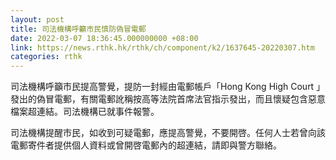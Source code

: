 ```yaml
---
layout: post
title: 司法機構呼籲市民慎防偽冒電郵
date: 2022-03-07 18:36:45.000000000 +08:00
link: https://news.rthk.hk/rthk/ch/component/k2/1637645-20220307.htm
categories: rthk
---
```


司法機構呼籲市民提高警覺，提防一封經由電郵帳戶「Hong Kong High Court 」發出的偽冒電郵，有關電郵訛稱按高等法院首席法官指示發出，而且懷疑包含惡意檔案超連結。司法機構已就事件報警。

司法機構提醒市民，如收到可疑電郵，應提高警覺，不要開啓。任何人士若曾向該電郵寄件者提供個人資料或曾開啓電郵內的超連結，請即與警方聯絡。
